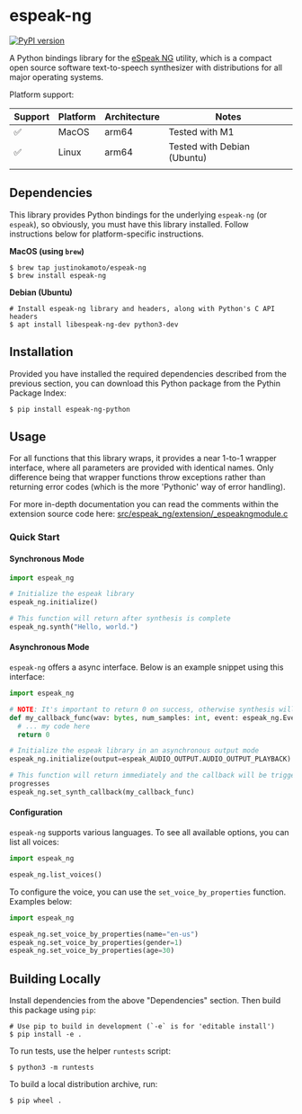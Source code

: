 # espeak-ng

[![PyPI version](https://badge.fury.io/py/espeak-ng-python.svg)](https://badge.fury.io/py/espeak-ng-python)

A Python bindings library for the [eSpeak NG](https://github.com/espeak-ng/espeak-ng?tab=readme-ov-file) utility, which is a compact open source software text-to-speech synthesizer with distributions for all major operating systems.

Platform support:

| Support | Platform | Architecture | Notes                       |
|---------|----------|--------------|-----------------------------|
| ✅      | MacOS    | arm64        | Tested with M1              |
| ✅      | Linux    | arm64        | Tested with Debian (Ubuntu) |
|         |          |              |                             |

## Dependencies

This library provides Python bindings for the underlying `espeak-ng`
(or `espeak`), so obviously, you must have this library
installed. Follow instructions below for platform-specific
instructions.

**MacOS (using `brew`)**

```
$ brew tap justinokamoto/espeak-ng
$ brew install espeak-ng
```

**Debian (Ubuntu)**

```
# Install espeak-ng library and headers, along with Python's C API headers
$ apt install libespeak-ng-dev python3-dev
```

## Installation

Provided you have installed the required dependencies described from
the previous section, you can download this Python package from the
Pythin Package Index:

```
$ pip install espeak-ng-python
```

## Usage

For all functions that this library wraps, it provides a near 1-to-1
wrapper interface, where all parameters are provided with identical
names. Only difference being that wrapper functions throw exceptions
rather than returning error codes (which is the more 'Pythonic' way of
error handling).

For more in-depth documentation you can read the comments within the
extension source code here:
[src/espeak\_ng/extension/\_espeakngmodule.c](https://github.com/justinokamoto/espeak-ng-python/blob/main/src/espeak_ng/extension/_espeakngmodule.c)

### Quick Start

#### Synchronous Mode

```python
import espeak_ng

# Initialize the espeak library
espeak_ng.initialize()

# This function will return after synthesis is complete
espeak_ng.synth("Hello, world.")
```

#### Asynchronous Mode

`espeak-ng` offers a async interface. Below is an example snippet using
this interface:

```python
import espeak_ng

# NOTE: It's important to return 0 on success, otherwise synthesis will stop
def my_callback_func(wav: bytes, num_samples: int, event: espeak_ng.Event) -> int:
  # ... my code here
  return 0

# Initialize the espeak library in an asynchronous output mode
espeak_ng.initialize(output=espeak_AUDIO_OUTPUT.AUDIO_OUTPUT_PLAYBACK)

# This function will return immediately and the callback will be triggered as the synthesis
progresses
espeak_ng.set_synth_callback(my_callback_func)
```

#### Configuration

`espeak-ng` supports various languages. To see all available options, you can list all voices:

```python
import espeak_ng

espeak_ng.list_voices()
```

To configure the voice, you can use the `set_voice_by_properties` function. Examples below:

```python
import espeak_ng

espeak_ng.set_voice_by_properties(name="en-us")
espeak_ng.set_voice_by_properties(gender=1)
espeak_ng.set_voice_by_properties(age=30)
```

## Building Locally

Install dependencies from the above "Dependencies" section. Then build this package using `pip`:

```
# Use pip to build in development (`-e` is for 'editable install')
$ pip install -e .
```

To run tests, use the helper `runtests` script:

```
$ python3 -m runtests
```

To build a local distribution archive, run:

```
$ pip wheel .
```
